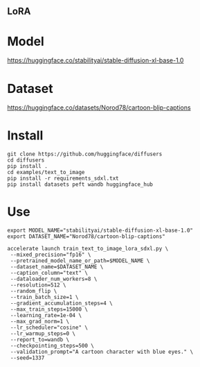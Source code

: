 ## LoRA

# Model
<https://huggingface.co/stabilityai/stable-diffusion-xl-base-1.0>

# Dataset
<https://huggingface.co/datasets/Norod78/cartoon-blip-captions>

# Install 
```
git clone https://github.com/huggingface/diffusers
cd diffusers
pip install .
cd examples/text_to_image
pip install -r requirements_sdxl.txt
pip install datasets peft wandb huggingface_hub
```

# Use
```
export MODEL_NAME="stabilityai/stable-diffusion-xl-base-1.0"
export DATASET_NAME="Norod78/cartoon-blip-captions"

accelerate launch train_text_to_image_lora_sdxl.py \
 --mixed_precision="fp16" \
 --pretrained_model_name_or_path=$MODEL_NAME \
 --dataset_name=$DATASET_NAME \
 --caption_column="text" \
 --dataloader_num_workers=8 \
 --resolution=512 \
 --random_flip \
 --train_batch_size=1 \
 --gradient_accumulation_steps=4 \
 --max_train_steps=15000 \
 --learning_rate=1e-04 \
 --max_grad_norm=1 \
 --lr_scheduler="cosine" \
 --lr_warmup_steps=0 \
 --report_to=wandb \
 --checkpointing_steps=500 \
 --validation_prompt="A cartoon character with blue eyes." \
 --seed=1337
```
